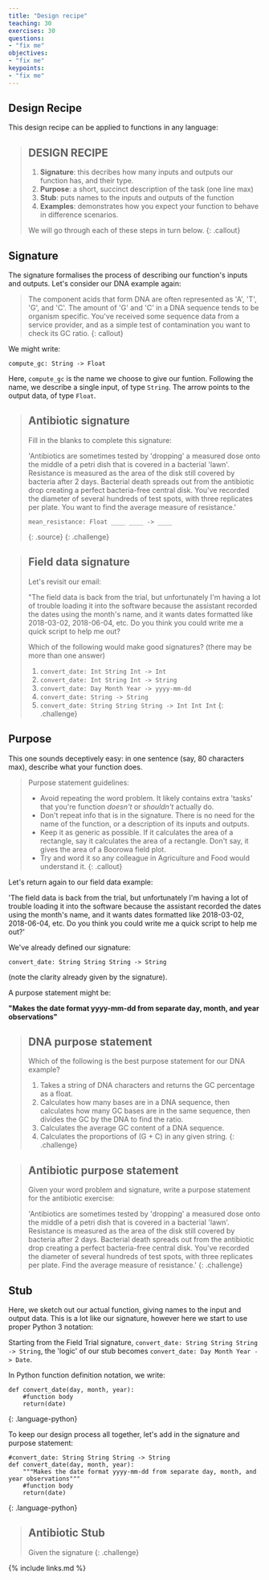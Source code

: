 ```yaml
---
title: "Design recipe"
teaching: 30
exercises: 30
questions:
- "fix me"
objectives:
- "fix me"
keypoints:
- "fix me"
---
```


## Design Recipe

This design recipe can be applied to functions in any language:

> ## DESIGN RECIPE
> 1. **Signature**: this decribes how many inputs and outputs our function has, and their type.
> 2. **Purpose**: a short, succinct description of the task (one line max)
> 3. **Stub**: puts names to the inputs and outputs of the function
> 4. **Examples**: demonstrates how you expect your function to behave in difference scenarios.
>
> We will go through each of these steps in turn below.
{: .callout}

## Signature
  
The signature formalises the process of describing our function's inputs and outputs. Let's consider our DNA example again:

> The component acids that form DNA are often represented as 'A', 'T', 'G', and 'C'. The amount of 'G' and 'C' in 
> a DNA sequence tends to be organism specific. You've received some sequence data from a service provider,
> and as a simple test of contamination you want to check its GC ratio.
{: callout}

We might write:

`compute_gc: String -> Float`

Here, `compute_gc` is the name we choose to give our funtion. Following the name, we describe a single input, of type `String`. The arrow points to the output data, of type `Float`.

> ## Antibiotic signature
> Fill in the blanks to complete this signature:
>
> 'Antibiotics are sometimes tested by 'dropping' a measured dose onto the middle of a petri dish that is 
> covered in a bacterial 'lawn'. Resistance is measured as the area of the disk still covered by bacteria 
> after 2 days. Bacterial death spreads out from the antibiotic drop creating a perfect bacteria-free central 
> disk. You've recorded the diameter of several hundreds of test spots, with three replicates per plate. You want to find 
> the average measure of resistance.' 
>
> ~~~
> mean_resistance: Float ____ ____ -> ____
> ~~~
> {: .source}
{: .challenge}

> ## Field data signature
> Let's revisit our email: 
>
> "The field data is back from the trial, but unfortunately I'm having a lot of 
> trouble loading it into the software because the assistant recorded the dates using the month's name, and 
> it wants dates formatted like 2018-03-02, 2018-06-04, etc. Do you think you could write me a quick script 
> to help me out?
> 
> Which of the following would make good signatures? (there may be more than one answer)
> 1. `convert_date: Int String Int -> Int`
> 2. `convert_date: Int String Int -> String`
> 3. `convert_date: Day Month Year -> yyyy-mm-dd`
> 4. `convert_date: String -> String`
> 5. `convert_date: String String String -> Int Int Int`
{: .challenge}


## Purpose

This one sounds deceptively easy: in one sentence (say, 80 characters max), describe what your function does.

> Purpose statement guidelines:
> * Avoid repeating the word problem. It likely contains extra 'tasks' that you're function *doesn't* or *shouldn't* actually do.
> * Don't repeat info that is in the signature. There is no need for the name of the function, or a description
> of its inputs and outputs.
> * Keep it as generic as possible. If it calculates the area of a rectangle, say it calculates the area of a rectangle. Don't say, it gives the area of a Boorowa field plot. 
> * Try and word it so any colleague in Agriculture and Food would understand it.
{: .callout}

Let's return again to our field data example:

'The field data is back from the trial, but unfortunately I'm having a lot of trouble loading it into the software because the assistant recorded the dates using the month's name, and it wants dates formatted like 2018-03-02, 2018-06-04, etc. Do you think you could write me a quick script to help me out?'

We've already defined our signature:

`convert_date: String String String -> String`

(note the clarity already given by the signature).

A purpose statement might be:

**"Makes the date format yyyy-mm-dd from separate day, month, and year observations"**

> ## DNA purpose statement
> 
> Which of the following is the best purpose statement for our DNA example?
>
> 1. Takes a string of DNA characters and returns the GC percentage as a float.
> 2. Calculates how many bases are in a DNA sequence, then calculates how many GC bases are in the same sequence, then divides the GC by the DNA to find the ratio.
> 3. Calculates the average GC content of a DNA sequence.
> 4. Calculates the proportions of (G + C) in any given string. 
{: .challenge}

> ## Antibiotic purpose statement
>
> Given your word problem and signature, write a purpose statement for the antibiotic exercise:
>
> 'Antibiotics are sometimes tested by 'dropping' a measured dose onto the middle of a petri dish that is
> covered in a bacterial 'lawn'. Resistance is measured as the area of the disk still covered by bacteria
> after 2 days. Bacterial death spreads out from the antibiotic drop creating a perfect bacteria-free central
> disk. You've recorded the diameter of several hundreds of test spots, with three replicates per plate. Find
> the average measure of resistance.'
{: .challenge}

## Stub

Here, we sketch out our actual function, giving names to the input and output data. This is a lot like our
signature, however here we start to use proper Python 3 notation: 

Starting from the Field Trial signature, `convert_date: String String String -> String`, the 'logic' of 
our stub becomes `convert_date: Day Month Year -> Date`.

In Python function definition notation, we write:
~~~
def convert_date(day, month, year):
    #function body	
    return(date)
~~~
{: .language-python}

To keep our design process all together, let's add in the signature and purpose statement:

~~~
#convert_date: String String String -> String
def convert_date(day, month, year):
    """Makes the date format yyyy-mm-dd from separate day, month, and year observations"""
    #function body
    return(date)
~~~
{: .language-python}

> ## Antibiotic Stub
> Given the signature
{: .challenge}

{% include links.md %}
